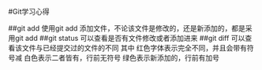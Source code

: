 
#Git学习心得

##git add <file>
使用git add 添加文件，不论该文件是修改的，还是新添加的，都是采用git add <file>
##git status
可以查看是否有文件修改或者添加进来
##git diff <file>
可以查看该文件与已经提交过的文件的不同
其中
红色字体表示完全不同，并且会带有符号减
白色表示二者皆有，行前无符号
绿色表示新添加的，行前有加号

